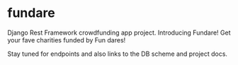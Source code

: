 # fundare
Django Rest Framework crowdfunding app project. Introducing Fundare! Get your fave charities funded by Fun dares!

Stay tuned for endpoints and also links to the DB scheme and project docs.
